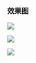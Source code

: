 ### 效果图
![](https://github.com/ghosThot/WeChat-first/blob/master/images/demo/welcome.jpg)

![](https://github.com/ghosThot/WeChat-first/blob/master/images/demo/index.png)

![](https://github.com/ghosThot/WeChat-first/blob/master/images/demo/second.png)

